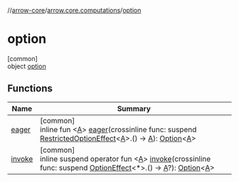//[arrow-core](../../../index.md)/[arrow.core.computations](../index.md)/[option](index.md)

# option

[common]\
object [option](index.md)

## Functions

| Name | Summary |
|---|---|
| [eager](eager.md) | [common]<br>inline fun &lt;[A](eager.md)&gt; [eager](eager.md)(crossinline func: suspend [RestrictedOptionEffect](../-restricted-option-effect/index.md)&lt;[A](eager.md)&gt;.() -&gt; [A](eager.md)): [Option](../../arrow.core/-option/index.md)&lt;[A](eager.md)&gt; |
| [invoke](invoke.md) | [common]<br>inline suspend operator fun &lt;[A](invoke.md)&gt; [invoke](invoke.md)(crossinline func: suspend [OptionEffect](../-option-effect/index.md)&lt;*&gt;.() -&gt; [A](invoke.md)?): [Option](../../arrow.core/-option/index.md)&lt;[A](invoke.md)&gt; |
